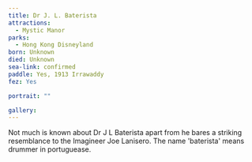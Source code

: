 ```yaml
---
title: Dr J. L. Baterista
attractions: 
  - Mystic Manor
parks:
  - Hong Kong Disneyland
born: Unknown
died: Unknown
sea-link: confirmed
paddle: Yes, 1913 Irrawaddy
fez: Yes

portrait: ""

gallery:
---
```


Not much is known about Dr J L Baterista apart from he bares a striking resemblance to the Imagineer Joe Lanisero. The name 'baterista' means drummer in portuguease.